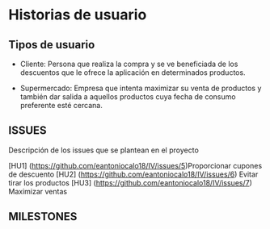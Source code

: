 # Historias de usuario 

## Tipos de usuario

- Cliente: Persona que realiza la compra y se ve beneficiada de los descuentos que le ofrece la aplicación en determinados productos.

- Supermercado: Empresa que intenta maximizar su venta de productos y también dar salida a aquellos productos cuya fecha de consumo preferente esté cercana.

## ISSUES
Descripción de los issues que se plantean en el proyecto

[HU1] (https://github.com/eantoniocalo18/IV/issues/5)Proporcionar cupones de descuento 
[HU2] (https://github.com/eantoniocalo18/IV/issues/6) Evitar tirar los productos
[HU3] (https://github.com/eantoniocalo18/IV/issues/7) Maximizar ventas

## MILESTONES


